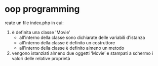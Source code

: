 # oop programming

reate un file index.php in cui:
1. è definita una classe 'Movie'
    - all'interno della classe sono dichiarate delle variabili d'istanza
    - all'interno della classe è definito un costruttore
    - all'interno della classe è definito almeno un metodo
2. vengono istanziati almeno due oggetti ‘Movie’ e stampati a schermo i valori delle relative proprietà
